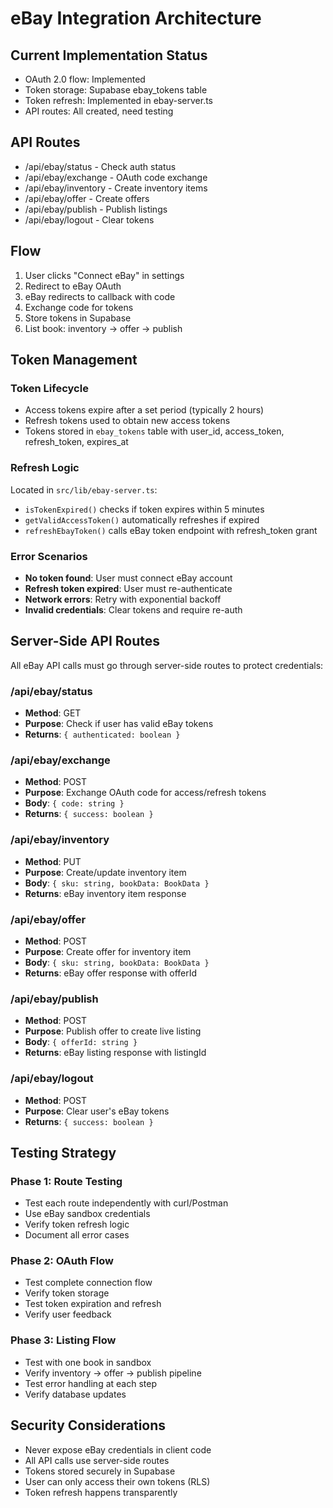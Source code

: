 # eBay Integration Architecture

## Current Implementation Status
- OAuth 2.0 flow: Implemented
- Token storage: Supabase ebay_tokens table
- Token refresh: Implemented in ebay-server.ts
- API routes: All created, need testing

## API Routes
- /api/ebay/status - Check auth status
- /api/ebay/exchange - OAuth code exchange
- /api/ebay/inventory - Create inventory items
- /api/ebay/offer - Create offers
- /api/ebay/publish - Publish listings
- /api/ebay/logout - Clear tokens

## Flow
1. User clicks "Connect eBay" in settings
2. Redirect to eBay OAuth
3. eBay redirects to callback with code
4. Exchange code for tokens
5. Store tokens in Supabase
6. List book: inventory → offer → publish

## Token Management

### Token Lifecycle
- Access tokens expire after a set period (typically 2 hours)
- Refresh tokens used to obtain new access tokens
- Tokens stored in `ebay_tokens` table with user_id, access_token, refresh_token, expires_at

### Refresh Logic
Located in `src/lib/ebay-server.ts`:
- `isTokenExpired()` checks if token expires within 5 minutes
- `getValidAccessToken()` automatically refreshes if expired
- `refreshEbayToken()` calls eBay token endpoint with refresh_token grant

### Error Scenarios
- **No token found**: User must connect eBay account
- **Refresh token expired**: User must re-authenticate
- **Network errors**: Retry with exponential backoff
- **Invalid credentials**: Clear tokens and require re-auth

## Server-Side API Routes

All eBay API calls must go through server-side routes to protect credentials:

### /api/ebay/status
- **Method**: GET
- **Purpose**: Check if user has valid eBay tokens
- **Returns**: `{ authenticated: boolean }`

### /api/ebay/exchange
- **Method**: POST
- **Purpose**: Exchange OAuth code for access/refresh tokens
- **Body**: `{ code: string }`
- **Returns**: `{ success: boolean }`

### /api/ebay/inventory
- **Method**: PUT
- **Purpose**: Create/update inventory item
- **Body**: `{ sku: string, bookData: BookData }`
- **Returns**: eBay inventory item response

### /api/ebay/offer
- **Method**: POST
- **Purpose**: Create offer for inventory item
- **Body**: `{ sku: string, bookData: BookData }`
- **Returns**: eBay offer response with offerId

### /api/ebay/publish
- **Method**: POST
- **Purpose**: Publish offer to create live listing
- **Body**: `{ offerId: string }`
- **Returns**: eBay listing response with listingId

### /api/ebay/logout
- **Method**: POST
- **Purpose**: Clear user's eBay tokens
- **Returns**: `{ success: boolean }`

## Testing Strategy

### Phase 1: Route Testing
- Test each route independently with curl/Postman
- Use eBay sandbox credentials
- Verify token refresh logic
- Document all error cases

### Phase 2: OAuth Flow
- Test complete connection flow
- Verify token storage
- Test token expiration and refresh
- Verify user feedback

### Phase 3: Listing Flow
- Test with one book in sandbox
- Verify inventory → offer → publish pipeline
- Test error handling at each step
- Verify database updates

## Security Considerations

- Never expose eBay credentials in client code
- All API calls use server-side routes
- Tokens stored securely in Supabase
- User can only access their own tokens (RLS)
- Token refresh happens transparently

